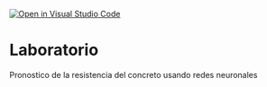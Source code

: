 [![Open in Visual Studio Code](https://classroom.github.com/assets/open-in-vscode-c66648af7eb3fe8bc4f294546bfd86ef473780cde1dea487d3c4ff354943c9ae.svg)](https://classroom.github.com/online_ide?assignment_repo_id=9468498&assignment_repo_type=AssignmentRepo)
# Laboratorio
Pronostico de la resistencia del concreto usando redes neuronales
